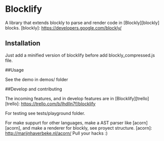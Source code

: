 # Blocklify

A library that extends blockly to parse and render code in [Blockly][blockly] blocks.
[blockly]: https://developers.google.com/blockly/

## Installation

Just add a minified version of blocklify before add blockly_compressed.js file.

##Usage

See the demo in demos/ folder

##Develop and contributing

The incoming features, and in develop features are in [Blocklify][trello]
[trello]: https://trello.com/b/IhdIln7f/blocklify

For testing see tests/playground folder.

For make suppurt for other languages, make a AST parser like [acorn][acorn], and make a renderer for blockly, see proyect structure.
[acorn]: http://marijnhaverbeke.nl/acorn/
Pull your hacks :)